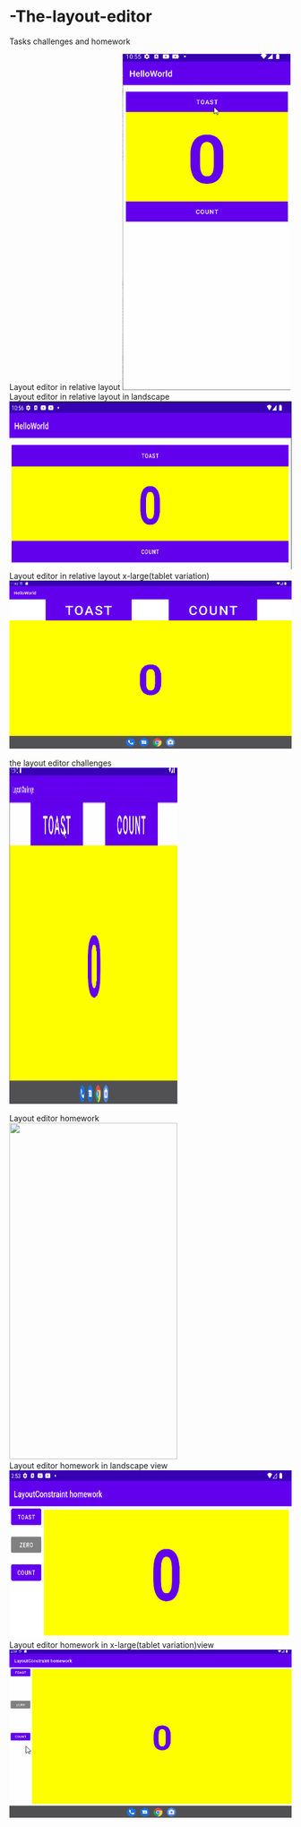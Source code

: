 # -The-layout-editor
Tasks challenges and homework

Layout editor in relative layout
<img src="screenshots/layout_relative.gif" width="300px" height="600px"><br/>
Layout editor in relative layout in landscape<br/>
<img src="screenshots/layout_relativeland.png" width="600px" height="300px"><br/>
Layout editor in relative layout x-large(tablet variation)<br/>
<img src="screenshots/layout_relativex-large.png" width="600px" height="300px"><br/>

the layout editor challenges<br/>
<img src="screenshots/layoutchallenge.gif" width="300px" height="600px"><br/>

Layout editor homework<br/>
<img src="screenshots/layoutcontraint_homework.gif" width="300px" height="600px"><br/>
Layout editor homework in landscape view<br/>
<img src="screenshots/layoutconstrainthomework_land.png" width="600px" height="300px"><br/>
Layout editor homework in x-large(tablet variation)view<br/>
<img src="screenshots/layoutconstraint_homeworkx-large.gif" width="600px" height="300px"><br/>


